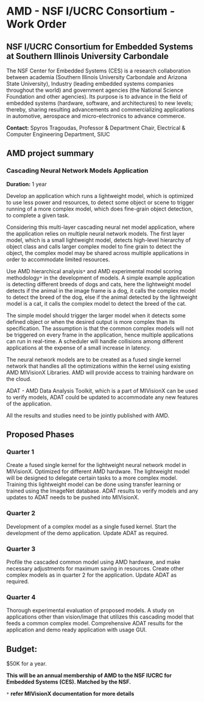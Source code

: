 # AMD - NSF I/UCRC Consortium - Work Order

## NSF I/UCRC Consortium for Embedded Systems at Southern Illinois University Carbondale
The NSF Center for Embedded Systems (CES) is a research collaboration between academia (Southern Illinois University Carbondale and Arizona State University), Industry (leading embedded systems companies throughout the world) and government agencies (the National Science Foundation and other agencies). Its purpose is to advance in the field of embedded systems (hardware, software, and architectures) to new levels; thereby, sharing resulting advancements and commercializing applications in automotive, aerospace and micro-electronics to advance commerce.

**Contact:** Spyros Tragoudas, Professor & Department Chair, Electrical & Computer Engineering Department, SIUC

## AMD project summary

### Cascading Neural Network Models Application
**Duration:** 1 year

Develop an application which runs a lightweight model, which is optimized to use less power and resources, to detect some object or scene to trigger running of a more complex model, which does fine-grain object detection, to complete a given task.

Considering this multi-layer cascading neural net model application, where the application relies on multiple neural network models. The first layer model, which is a small lightweight model, detects high-level hierarchy of object class and calls larger complex model to fine grain to detect the object, the complex model may be shared across multiple applications in order to accommodate limited resources.

Use AMD hierarchical analysis`*` and AMD experimental model scoring methodology`*` in the development of models. A simple example application is detecting different breeds of dogs and cats, here the lightweight model detects if the animal in the image frame is a dog, it calls the complex model to detect the breed of the dog, else if the animal detected by the lightweight model is a cat, it calls the complex model to detect the breed of the cat.

The simple model should trigger the larger model when it detects some defined object or when the desired output is more complex than its specification. The assumption is that the common complex models will not be triggered on every frame in the application, hence multiple applications can run in real-time. A scheduler will handle collisions among different applications at the expense of a small increase in latency.

The neural network models are to be created as a fused single kernel network that handles all the optimizations within the kernel using existing AMD MIVisionX Libraries. AMD will provide access to training hardware on the cloud.

ADAT - AMD Data Analysis Toolkit, which is a part of MIVisionX can be used to verify models, ADAT could be updated to accommodate any new features of the application.

All the results and studies need to be jointly published with AMD.

## Proposed Phases

### Quarter 1
Create a fused single kernel for the lightweight neural network model in MIVisionX. Optimized for different AMD hardware. The lightweight model will be designed to delegate certain tasks to a more complex model. Training this lightweight model can be done using transfer learning or trained using the ImageNet database. ADAT results to verify models and any updates to ADAT needs to be pushed into MIVisionX.

### Quarter 2
Development of a complex model as a single fused kernel. Start the development of the demo application. Update ADAT as required.

### Quarter 3
Profile the cascaded common model using AMD hardware, and make necessary adjustments for maximum saving in resources. Create other complex models as in quarter 2 for the application. Update ADAT as required.

### Quarter 4
Thorough experimental evaluation of proposed models. A study on applications other than vision/image that utilizes this cascading model that feeds a common complex model. Comprehensive ADAT results for the application and demo ready application with usage GUI.

## Budget:
$50K for a year.

**This will be an annual membership of AMD to the NSF IUCRC for Embedded Systems (CES). Matched by the NSF.**

`*` **refer MIVisionX documentation for more details**
